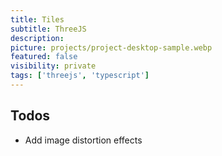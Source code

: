 ```yaml
---
title: Tiles
subtitle: ThreeJS
description:
picture: projects/project-desktop-sample.webp
featured: false
visibility: private
tags: ['threejs', 'typescript']
---
```


## Todos

- Add image distortion effects
